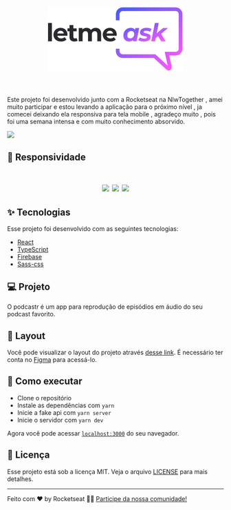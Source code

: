 <h1 align="center">
  <img src="src/assets/images/logo.svg">
</h1>


<br>
<p>
  Este projeto foi desenvolvido junto com a Rocketseat na NlwTogether , amei muito participar e estou levando a aplicação para o próximo nível , ja comecei deixando ela responsiva para tela mobile , agradeço muito , pois foi uma semana intensa e com muito conhecimento absorvido.
</p>


  <img src="https://user-images.githubusercontent.com/60237326/123527796-c4dbd580-d6b8-11eb-8b1d-6e1e3dcfeefb.png"/>

  
  ## 🧠 Responsividade
  
  <h1 align="center">
  <img width="290px" src="https://user-images.githubusercontent.com/60237326/123527847-47649500-d6b9-11eb-9b07-08a6fa7a772d.png"/>
  <img  width="290px" src="https://user-images.githubusercontent.com/60237326/123527961-1cc70c00-d6ba-11eb-9aef-6c3038d5f8ad.png"/>
  <img width="290px" src="https://user-images.githubusercontent.com/60237326/123527979-454f0600-d6ba-11eb-8150-9b45ecb0dd0a.png"/>
  

  </h1>




## ✨ Tecnologias

Esse projeto foi desenvolvido com as seguintes tecnologias:

- [React](https://reactjs.org)
- [TypeScript](https://www.typescriptlang.org/)
- [Firebase](https://firebase.google.com/docs)
- [Sass-css](https://sass-lang.com/documentation)

## 💻 Projeto

O podcastr é um app para reprodução de episódios em áudio do seu podcast favorito.

## 🔖 Layout

Você pode visualizar o layout do projeto através [desse link](https://www.figma.com/file/UwFEntsHpHYJlHNQAQr4gA/Podcastr/duplicate). É necessário ter conta no [Figma](http://figma.com/) para acessá-lo.

## 🚀 Como executar

- Clone o repositório
- Instale as dependências com `yarn`
- Inicie a fake api com `yarn server`
- Inicie o servidor com `yarn dev`

Agora você pode acessar [`localhost:3000`](http://localhost:3000) do seu navegador.

## 📄 Licença

Esse projeto está sob a licença MIT. Veja o arquivo [LICENSE](LICENSE.md) para mais detalhes.

---

Feito com ♥ by Rocketseat 👋🏻 [Participe da nossa comunidade!](https://discordapp.com/invite/gCRAFhc)
